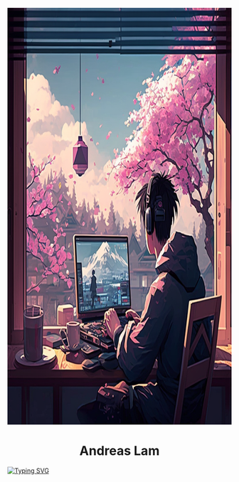 <p align="center">
    <img src="Avatar.png" width="938" height="938">
</p>
<h1 align="center">
    Andreas Lam
</h1>

[![Typing SVG](https://readme-typing-svg.demolab.com?font=Consolas&duration=1000&pause=1000&color=6778CA&background=FFFFFF00&lines=Web+Developer;Machine+Learning+Developer;Game+Developer)](https://git.io/typing-svg)
